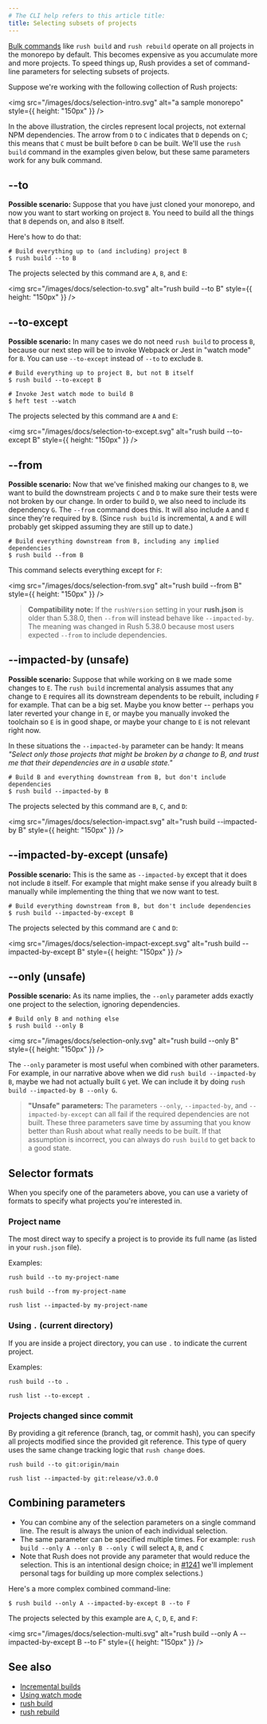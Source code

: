 ```yaml
---
# The CLI help refers to this article title:
title: Selecting subsets of projects
---
```


[Bulk commands](../../maintainer/custom_commands) like `rush build` and `rush rebuild` operate on
all projects in the monorepo by default. This becomes expensive as you accumulate more and more projects.
To speed things up, Rush provides a set of command-line parameters for selecting subsets of projects.

Suppose we're working with the following collection of Rush projects:

<img src="/images/docs/selection-intro.svg" alt="a sample monorepo" style={{ height: "150px" }} />

In the above illustration, the circles represent local projects, not external NPM dependencies.
The arrow from `D` to `C` indicates that `D` depends on `C`; this means that `C` must be built before
`D` can be built. We'll use the `rush build` command in the examples given below, but these same parameters
work for any bulk command.

## -<!---->-to

**Possible scenario:** Suppose that you have just cloned your monorepo, and now you want to start working
on project `B`. You need to build all the things that `B` depends on, and also `B` itself.

Here's how to do that:

```shell
# Build everything up to (and including) project B
$ rush build --to B
```

The projects selected by this command are `A`, `B`, and `E`:

<img src="/images/docs/selection-to.svg" alt="rush build --to B" style={{ height: "150px" }} />

## -<!---->-to-except

**Possible scenario:** In many cases we do not need `rush build` to process `B`, because our next step
will be to invoke Webpack or Jest in "watch mode" for `B`. You can use `--to-except` instead
of `--to` to exclude `B`.

```shell
# Build everything up to project B, but not B itself
$ rush build --to-except B

# Invoke Jest watch mode to build B
$ heft test --watch
```

The projects selected by this command are `A` and `E`:

<img src="/images/docs/selection-to-except.svg" alt="rush build --to-except B" style={{ height: "150px" }} />

## -<!---->-from

**Possible scenario:** Now that we've finished making our changes to `B`, we want to build the downstream
projects `C` and `D` to make sure their tests were not broken by our change. In order to build `D`,
we also need to include its dependency `G`. The `--from` command does this. It will also include `A` and `E`
since they're required by `B`. (Since `rush build` is incremental, `A` and `E` will probably get skipped assuming
they are still up to date.)

```shell
# Build everything downstream from B, including any implied dependencies
$ rush build --from B
```

This command selects everything except for `F`:

<img src="/images/docs/selection-from.svg" alt="rush build --from B" style={{ height: "150px" }} />

> **Compatibility note:** If the `rushVersion` setting in your **rush.json** is older than 5.38.0,
> then `--from` will instead behave like `--impacted-by`. The meaning was changed in Rush 5.38.0 because
> most users expected `--from` to include dependencies.

## -<!---->-impacted-by (unsafe)

**Possible scenario:** Suppose that while working on `B` we made some changes to `E`. The `rush build`
incremental analysis assumes that any change to `E` requires all its downstream dependents to be rebuilt,
including `F` for example. That can be a big set. Maybe you know better -- perhaps you later reverted your change
in `E`, or maybe you manually invoked the toolchain so `E` is in good shape, or maybe your change to `E` is
not relevant right now.

In these situations the `--impacted-by` parameter can be handy: It means _"Select only those projects
that might be broken by a change to B, and trust me that their dependencies are in a usable state."_

```shell
# Build B and everything downstream from B, but don't include dependencies
$ rush build --impacted-by B
```

The projects selected by this command are `B`, `C`, and `D`:

<img src="/images/docs/selection-impact.svg" alt="rush build --impacted-by B" style={{ height: "150px" }} />

## -<!---->-impacted-by-except (unsafe)

**Possible scenario:** This is the same as `--impacted-by` except that it does not include `B` itself. For example
that might make sense if you already built `B` manually while implementing the thing that we now want to test.

```shell
# Build everything downstream from B, but don't include dependencies
$ rush build --impacted-by-except B
```

The projects selected by this command are `C` and `D`:

<img src="/images/docs/selection-impact-except.svg" alt="rush build --impacted-by-except B" style={{ height: "150px" }} />

## -<!---->-only (unsafe)

**Possible scenario:** As its name implies, the `--only` parameter adds exactly one project to the selection,
ignoring dependencies.

```shell
# Build only B and nothing else
$ rush build --only B
```

<img src="/images/docs/selection-only.svg" alt="rush build --only B" style={{ height: "150px" }} />

The `--only` parameter is most useful when combined with other parameters. For example, in our narrative above
when we did `rush build --impacted-by B`, maybe we had not actually built `G` yet. We can include it by
doing `rush build --impacted-by B --only G`.

> **"Unsafe" parameters:** The parameters `--only`, `--impacted-by`, and `--impacted-by-except` can all fail if the
> required dependencies are not built. These three parameters save time by assuming that you know better than Rush
> about what really needs to be built. If that assumption is incorrect, you can always do `rush build` to get back
> to a good state.

## Selector formats

When you specify one of the parameters above, you can use a variety of formats to specify what projects you're interested in.

### Project name

The most direct way to specify a project is to provide its full name (as listed in your `rush.json` file).

Examples:

```console
rush build --to my-project-name

rush build --from my-project-name

rush list --impacted-by my-project-name
```

### Using `.` (current directory)

If you are inside a project directory, you can use `.` to indicate the current project.

Examples:

```console
rush build --to .

rush list --to-except .
```

### Projects changed since commit

By providing a git reference (branch, tag, or commit hash), you can specify all projects modified since the provided git reference. This type of query uses the same change tracking logic that `rush change` does.

```console
rush build --to git:origin/main

rush list --impacted-by git:release/v3.0.0
```

## Combining parameters

- You can combine any of the selection parameters on a single command line. The result is always the union of each
  individual selection.
- The same parameter can be specified multiple times. For example: `rush build --only A --only B --only C`
  will select `A`, `B`, and `C`
- Note that Rush does not provide any parameter that would reduce the selection. This is an intentional design choice;
  in [#1241](https://github.com/microsoft/rushstack/issues/1241) we'll implement personal tags for building up more
  complex selections.)

Here's a more complex combined command-line:

```shell
$ rush build --only A --impacted-by-except B --to F
```

The projects selected by this example are `A`, `C`, `D`, `E`, and `F`:

<img src="/images/docs/selection-multi.svg" alt="rush build --only A --impacted-by-except B --to F" style={{ height: "150px" }} />

## See also

- [Incremental builds](../../advanced/incremental_builds)
- [Using watch mode](../../advanced/watch_mode)
- [rush build](../../commands/rush_build)
- [rush rebuild](../../commands/rush_rebuild)
